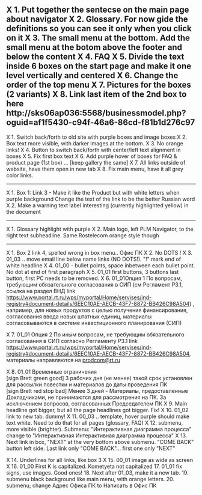X 1. Put together the sentecse on the main page about navigator
X 2. Glossary. For now gide the definitions so you can see it only when you click on it
X 3. The small menu at the bottom. Add the small menu at the botom above the footer and below the content
X 4. FAQ
X 5. Divide the text inside 6 boxes on the start page and make it one level vertically and centered
X 6. Change the order of the top menu
X 7. Pictures for the boxes (2 variants)
X 8. Link last item of the 2nd box to here http://sks06ap036:5568/businessmodel.php?oguid=af1f5430-c94f-46a6-86cd-f81b1d276c97
--------------------------------------------------------------


X 1. Switch back/forth to old site with purple boxes and image boxes
X 2. Box text more visible, with darker images at the bottom.
X 3. No orange links!
X 4. Button to switch back/forth with center/left text alignment in boxes
X 5. Fix first box text
X 6. Add purple hover of boxes for FAQ & product page (1st box) ... [keep gallery the same]
X 7. All links outside of website, have them open in new tab
X 8. Fix main menu, have it all grey color links.

--------------------------------------------------------------

X 1. Box 1: Link 3 - Make it like the Product but with white letters when purple background
Change the text of the link to be the better Russian word
X 2. Make a warning text label interesting (currently highlighted yellow) in the document


---------------------------------------------------------------

X 1. Glossary highlight with purple
X 2. Main logo, left PLM Navigator, to the right text subheadline. Same Rostelecom orange style though

---------------------------------------------------------------

X 1. Box 2 link 4, spelled wrong in box menu..  Офис ПК
X 2. No DOTS !
X 3. 01_03 .. move email line below name links (NO DOTS!). "!" mark end of white headline
X 4. 01_00 - bullet points, space inbetween each bullet point. No dot at end of first paragraph
X 5. 01_01 first buttons, 3 buttons last button, first PC needs to be removed.
X 6. 01_01Опция 1 По вопросам, 
требующим обязательного согласования в СИП (см Регламент Р3.1, ссылка на раздел ВНД 
link https://www.portal.rt.ru/wps/myportal/Home/servises/ind-registry#document-details/6EEC10AE-AECB-43F7-8872-BB426C98A504)
, например, для новых продуктов с целью получения финансирования, согласования ввода новых штатных единиц, материалы согласовываются в системе инвестиционного планирования (СИП)

X 7. 01_01 Опция 2 По иным вопросам, не требующим обязательного согласования в СИП согласно Регламенту Р3.1 link https://www.portal.rt.ru/wps/myportal/Home/servises/ind-registry#document-details/6EEC10AE-AECB-43F7-8872-BB426C98A504, материалы направляются на prodcom@rt.ru

X 8. 01_01 Временные ограничения   
    [sign Brett green good] 3 рабочих дня (не менее) такой срок установлен для рассылки повестки и материалов до даты проведения ПК  
    [sign Brett red stop bad] Менее 3 дней - Материалы, предоставленные Докладчиками, не принимаются для рассмотрения на ПК. За исключением вопросов, согласованных Председателем ПК
X 9. Main headline got bigger, but all the page headlines got bigger. Fix!
X 10. 01_02 link to new tab. dummy!
X 11. 00_03 .. template, hover purple should make text white. Need to do that for all pages (glossary, FAQ)
X 12. submenu, more visible (brighter). Submenu: "Интерактивная диаграмма процесса" change to "Интерактивная Интерактивная диаграмма процесса"
X 13. Next link in box, "NEXT" at the very bottom above submenu. "COME BACK" button left side. Last link only "COME BACK"... first one only "NEXT"

X 14. Underlines for all links, like box 3
X 15. 00_01 image as wide as screen
X 16. 01_00 First K is capitalized. Kometyeta not capitalized
17. 01_01 fix signs, use images. Good ones!
18. Next after 01_03, make it a new tab.
19. submenu black background like main menu, with orange letters.
20. submenu; change Адрес Офиса ПК to Написать в Офис ПК